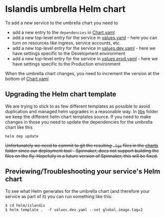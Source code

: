 # Islandis umbrella Helm chart

To add a new service to the umbrella chart you need to

- add a new entry to the `dependencies` in [Chart.yaml](./Chart.yaml)
- add a new top-level entry for the service in [values.yaml](./values.yaml) - here you can turn on resources like ingress, service accounts, etc.
- add a new top-level entry for the service in [values.dev.yaml](./values.dev.yaml) - here we have settings specific to the Development environment
- add a new top-level entry for the service in [values.prod.yaml](./values.prod.yaml) - here we have settings specific to the Production environment

When the umbrella chart changes, you need to increment the version at the bottom of [Chart.yaml](./Chart.yaml)

## Upgrading the Helm chart template

We are trying to stick to as few different templates as possible to avoid duplication and managed helm upgrades in a reasonable way. In [libs](./libs) folder we keep the different helm chart templates source. If you need to make changes in those you need to update the dependencies for the umbrella chart like this

```
helm dep update
```

~~Unfortunately we need to commit to git the resulting `.tgz` files in the [charts](./charts) folder since our deployment tool - Spinnaker, does not support building the files on the fly. Hopefully in a future version of Spinnaker, this will be fixed.~~

## Previewing/Troubleshooting your service's Helm chart

To see what Helm generates for the umbrella chart (and therefore your service as part of it) you can run something like this:

```
$ cd helm/islandis
$ helm template .  -f values.dev.yaml --set global.image.tag=2
```
